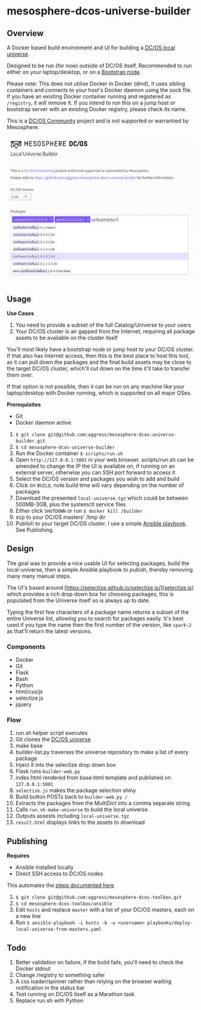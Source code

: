 # mesosphere-dcos-universe-builder

## Overview

A Docker based build environment and UI for building a [DC/OS local universe](https://docs.mesosphere.com/1.10/administering-clusters/deploying-a-local-dcos-universe/#deploying-a-local-universe-containing-selected-packages).

Designed to be run (for now) outside of DC/OS itself. Recommended to run either on your laptop/desktop, or on a [Bootstrap node](https://docs.mesosphere.com/1.10/installing/oss/custom/system-requirements/#bootstrap-node).

Please note: This does not utilise Docker in Docker (dind), it uses sibling containers and connects to your host's Docker daemon using the sock file. If you have an existing Docker container running and registered as `/registry`, it will remove it. If you intend to run this on a jump host or bootstrap server with an existing Docker registry, please check its name.

This is a [DC/OS Community](https://dcos.io/community/) project and is not supported or warrantied by Mesosphere.

![screenshot](https://raw.githubusercontent.com/aggress/mesosphere-dcos-universe-builder/master/web/static/images/screenshot.png)


## Usage

**Use Cases**

1. You need to provide a subset of the full Catalog/Universe to your users
2. Your DC/OS cluster is air gapped from the Internet, requiring all package assets to be available on the cluster itself

You'll most likely have a bootstrap node or jump host to your DC/OS cluster. If that also has Internet access, then this is the best place to host this tool, as it can pull down the packages and the final build assets may be close to the target DC/OS cluster, which'll cut down on the time it'll take to transfer them over.

If that option is not possible, then it can be run on any machine like your laptop/desktop with Docker running, which is supported on all major OSes.

**Prerequisites** 

- Git
- Docker daemon active

1. `$ git clone git@github.com:aggress/mesosphere-dcos-universe-builder.git`
1. `$ cd mesosphere-dcos-universe-builder`
1. Run the Docker container `$ scripts/run.sh`
1. Open `http://127.0.0.1:5001` in your web browser. scripts/run.sh can be amended to change the IP the UI is available on, if running on an external server, otherwise you can SSH port forward to access it
1. Select the DC/OS version and packages you wish to add and build
1. Click on `BUILD`, note build time will vary depending on the number of packages
1. Download the presented `local-universe.tgz` which could be between 500MB-3GB, plus the systemctl service files
1. Either click `SHUTDOWN` or run `$ docker kill /builder`
1. scp to your DC/OS masters' /tmp dir
1. Publish to your target DC/OS cluster. I use a simple [Ansible playbook](https://github.com/aggress/mesosphere-dcos-toolbox/blob/master/ansible/playbooks/deploy-local-universe-from-masters.yaml). See Publishing.


## Design

The goal was to provide a nice usable UI for selecting packages, build the local-universe, then a simple Ansible playbook to pubish, thereby removing many many manual steps.

The UI's based around [https://selectize.github.io/selectize.js/](selectize.js) which provides a rich drop down box for choosing packages, this is populated from the Universe itself so is always up to date.

Typing the first few characters of a package name returns a subset of the entire Universe list, allowing you to search for packages easily. It's best used if you type the name then the first number of the version, like `spark:2` as that'll return the latest versions. 

### Components

- Docker
- Git
- Flask
- Bash
- Python
- html/css/js
- selectize.js
- jquery

### Flow

1. run.sh helper script executes
2. Git clones the [DC/OS universe](https://github.com/mesosphere/universe)
3. make base
3. builder-list.py traverses the universe repository to make a list of every package
4. Inject it into the selectize drop down box
5. Flask runs `builder-web.py`
6. index.html rendered from base.html template and published on `127.0.0.1:5001`
7. `selectize.js` makes the package selection shiny
8. Build button POSTs back to `builder-web.py /`
9. Extracts the packages from the MultiDict into a comma separate string
10. Calls `run.sh make-universe` to build the local universe
11. Outputs assests including `local-universe.tgz`
12. `result.html` displays links to the assets to download

## Publishing

**Requires** 

- Ansible installed locally
- Direct SSH access to DC/OS nodes

This automates the [steps documented here](https://docs.mesosphere.com/1.10/administering-clusters/deploying-a-local-dcos-universe/)

1. `$ git clone git@github.com:aggress/mesosphere-dcos-toolbox.git`
1. `$ cd mesosphere-dcos-toolbox/ansible`
1. Edit `hosts` and replace `master` with a list of your DC/OS masters, each on a new line
1. Run `$ ansible-playbook -i hosts -b -u <username> playbooks/deploy-local-universe-from-masters.yaml`

## Todo

1. Better validation on failure, if the build fails, you'll need to check the Docker stdout
2. Change /registry to something safer
3. A css loader/spinner rather than relying on the browser waiting notification in the status bar
4. Test running on DC/OS itself as a Marathon task
5. Replace run.sh with Python 